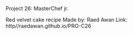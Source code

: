 Project 26: MasterChef jr.








Red velvet cake recipe
Made by: Raed Awan
Link: http//raedawan.github.io/PRO-C26

